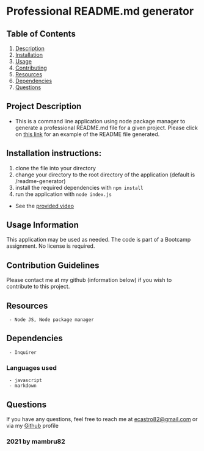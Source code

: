 
   # Professional README.md generator 
   
   ## Table of Contents
   1. [Description](#Project-Description)
   1. [Installation](#Installation-instructions)
   1. [Usage](#Usage-Information)
   1. [Contributing](#Contribution-Guidelines)
   1. [Resources](#Resources)
   1. [Dependencies](#Dependencies)
   1. [Questions](#Questions)

   ## Project Description
   - This is a command line application using node package manager to generate a professional README.md file for a given project. Please click on [this link](1) for an example of the README file generated.

   ## Installation instructions:
   1. clone the file into your directory 
   1. change your directory to the root directory of the application (default is /readme-generator)
   1. install the required dependencies with `npm install` 
   1. run the application with `node index.js`

   - See the [provided video](2)

   ## Usage Information
   This application may be used as needed. The code is part of a Bootcamp assignment. No license is required.
   ## Contribution Guidelines
   Please contact me at my github (information below) if you wish to contribute to this project.
   ## Resources
     - Node JS, Node package manager
   ## Dependencies
     - Inquirer 
   ### Languages used
     - javascript
     - markdown

   ## Questions
   If you have any questions, feel free to reach me at ecastro82@gmail.com or via my [Github](https://github.com/mambru82) profile 
  
   ### 2021 by mambru82
   [1]: https://github.com/mambru82/readme-generator/main/dist/README.md
   [2]: https://github.com/mambru82/readme-generator/main/src/Week9ChallengeDemo.mp4
     
